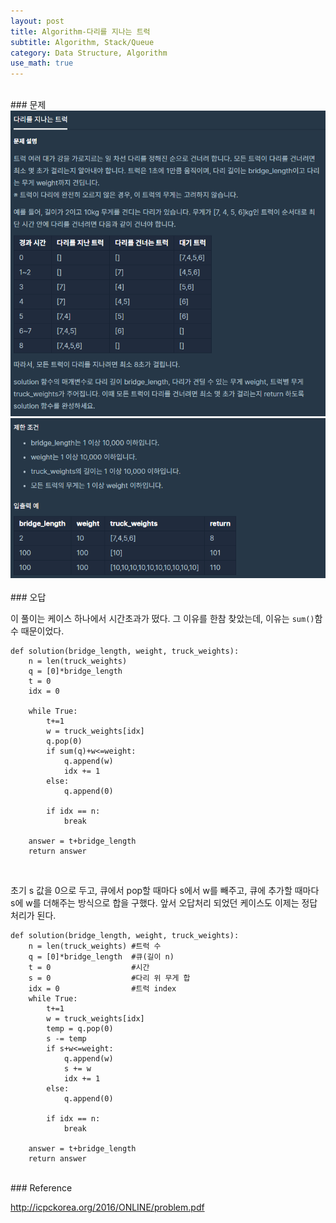 ```yaml
---
layout: post
title: Algorithm-다리를 지나는 트럭
subtitle: Algorithm, Stack/Queue
category: Data Structure, Algorithm
use_math: true
---
```


<br>
### 문제

<center><img src = '/post_img/200404/image3.png' width="600"/></center>
<center><img src = '/post_img/200404/image4.png' width="600"/></center>

<br>
### 오답

이 풀이는 케이스 하나에서 시간초과가 떴다. 그 이유를 한참 찾았는데, 이유는 ```sum()```함수 때문이었다.

```
def solution(bridge_length, weight, truck_weights):
    n = len(truck_weights)
    q = [0]*bridge_length
    t = 0
    idx = 0

    while True:
        t+=1
        w = truck_weights[idx]
        q.pop(0)
        if sum(q)+w<=weight:
            q.append(w)
            idx += 1
        else:
            q.append(0)

        if idx == n:
            break

    answer = t+bridge_length
    return answer
```

<br>

초기 s 값을 0으로 두고, 큐에서 pop할 때마다 s에서 w를 빼주고, 큐에 추가할 때마다 s에 w를 더해주는 방식으로 합을 구했다. 앞서 오답처리 되었던 케이스도 이제는 정답처리가 된다.

```
def solution(bridge_length, weight, truck_weights):
    n = len(truck_weights) #트럭 수
    q = [0]*bridge_length  #큐(길이 n)
    t = 0                  #시간
    s = 0                  #다리 위 무게 합
    idx = 0                #트럭 index
    while True:
        t+=1
        w = truck_weights[idx]
        temp = q.pop(0)
        s -= temp
        if s+w<=weight:
            q.append(w)
            s += w
            idx += 1
        else:
            q.append(0)

        if idx == n:
            break

    answer = t+bridge_length
    return answer
```

<br>
### Reference

http://icpckorea.org/2016/ONLINE/problem.pdf

